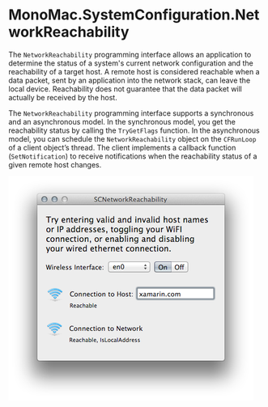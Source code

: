 # MonoMac.SystemConfiguration.NetworkReachability

The `NetworkReachability` programming interface allows an application to
determine the status of a system's current network configuration and the
reachability of a target host. A remote host is considered reachable when
a data packet, sent by an application into the network stack, can leave the
local device. Reachability does not guarantee that the data packet will
actually be received by the host.

The `NetworkReachability` programming interface supports a synchronous
and an asynchronous model. In the synchronous model, you get the reachability
status by calling the `TryGetFlags` function. In the asynchronous model, you
can schedule the `NetworkReachability` object on the `CFRunLoop` of a client
object’s thread. The client implements a callback function (`SetNotification`)
to receive notifications when the reachability status of a given remote host
changes.

![Screenshot of Sample Application](Screenshots/0.png)
